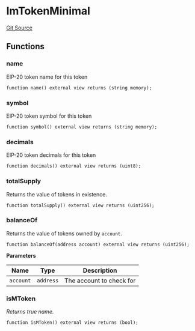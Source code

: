 # ImTokenMinimal
[Git Source](https://github.com/malda-protocol/malda-lending/blob/ecf312765013f0471a4707ec1225b346cdb0a535/src\interfaces\ImToken.sol)


## Functions
### name

EIP-20 token name for this token


```solidity
function name() external view returns (string memory);
```

### symbol

EIP-20 token symbol for this token


```solidity
function symbol() external view returns (string memory);
```

### decimals

EIP-20 token decimals for this token


```solidity
function decimals() external view returns (uint8);
```

### totalSupply

Returns the value of tokens in existence.


```solidity
function totalSupply() external view returns (uint256);
```

### balanceOf

Returns the value of tokens owned by `account`.


```solidity
function balanceOf(address account) external view returns (uint256);
```
**Parameters**

|Name|Type|Description|
|----|----|-----------|
|`account`|`address`|The account to check for|


### isMToken

*Returns true
name.*


```solidity
function isMToken() external view returns (bool);
```

